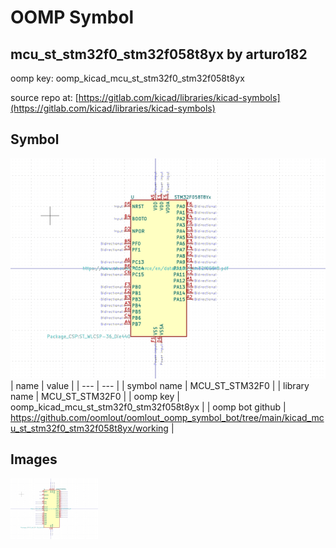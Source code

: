 # OOMP Symbol  
## mcu_st_stm32f0_stm32f058t8yx  by arturo182  
  
oomp key: oomp_kicad_mcu_st_stm32f0_stm32f058t8yx  
  
source repo at: [https://gitlab.com/kicad/libraries/kicad-symbols](https://gitlab.com/kicad/libraries/kicad-symbols)  
## Symbol  
  
[![working.png](working_600.png)](working.png)  
| name | value | 
| --- | --- | 
| symbol name | MCU_ST_STM32F0 | 
| library name | MCU_ST_STM32F0 | 
| oomp key | oomp_kicad_mcu_st_stm32f0_stm32f058t8yx | 
| oomp bot github | https://github.com/oomlout/oomlout_oomp_symbol_bot/tree/main/kicad_mcu_st_stm32f0_stm32f058t8yx/working | 
## Images  
  
[![working.png](working_140.png)](working.png)  
